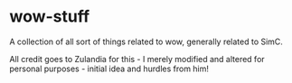 # wow-stuff
A collection of all sort of things related to wow, generally related to SimC. 

All credit goes to Zulandia for this - I merely modified and altered for personal purposes - initial idea and hurdles from him!

